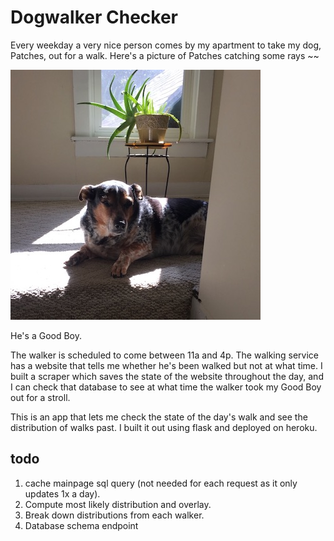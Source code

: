 # Dogwalker Checker

Every weekday a very nice person comes by my apartment to take my dog, Patches, out for a walk. Here's a picture of Patches catching some rays ~~

![A Very Good Boy](patches.jpeg)

He's a Good Boy.

The walker is scheduled to come between 11a and 4p. The walking service has a website that tells me whether he's been walked but not at what time. I built a scraper which saves the state of the website throughout the day, and I can check that database to see at what time the walker took my Good Boy out for a stroll.

This is an app that lets me check the state of the day's walk and see the distribution of walks past. I built it out using flask and deployed on heroku.

## todo

1. cache mainpage sql query (not needed for each request as it only updates 1x a day).
2. Compute most likely distribution and overlay.
3. Break down distributions from each walker.
4. Database schema endpoint
